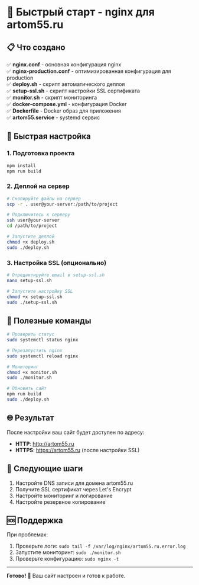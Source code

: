 # 🚀 Быстрый старт - nginx для artom55.ru

## 📋 Что создано

✅ **nginx.conf** - основная конфигурация nginx  
✅ **nginx-production.conf** - оптимизированная конфигурация для production  
✅ **deploy.sh** - скрипт автоматического деплоя  
✅ **setup-ssl.sh** - скрипт настройки SSL сертификата  
✅ **monitor.sh** - скрипт мониторинга  
✅ **docker-compose.yml** - конфигурация Docker  
✅ **Dockerfile** - Docker образ для приложения  
✅ **artom55.service** - systemd сервис  

## 🎯 Быстрая настройка

### 1. Подготовка проекта
```bash
npm install
npm run build
```

### 2. Деплой на сервер
```bash
# Скопируйте файлы на сервер
scp -r . user@your-server:/path/to/project

# Подключитесь к серверу
ssh user@your-server
cd /path/to/project

# Запустите деплой
chmod +x deploy.sh
sudo ./deploy.sh
```

### 3. Настройка SSL (опционально)
```bash
# Отредактируйте email в setup-ssl.sh
nano setup-ssl.sh

# Запустите настройку SSL
chmod +x setup-ssl.sh
sudo ./setup-ssl.sh
```

## 🔧 Полезные команды

```bash
# Проверить статус
sudo systemctl status nginx

# Перезапустить nginx
sudo systemctl reload nginx

# Мониторинг
chmod +x monitor.sh
sudo ./monitor.sh

# Обновить сайт
npm run build
sudo ./deploy.sh
```

## 🌐 Результат

После настройки ваш сайт будет доступен по адресу:
- **HTTP**: http://artom55.ru
- **HTTPS**: https://artom55.ru (после настройки SSL)

## 📝 Следующие шаги

1. Настройте DNS записи для домена artom55.ru
2. Получите SSL сертификат через Let's Encrypt
3. Настройте мониторинг и логирование
4. Настройте резервное копирование

## 🆘 Поддержка

При проблемах:
1. Проверьте логи: `sudo tail -f /var/log/nginx/artom55.ru.error.log`
2. Запустите мониторинг: `sudo ./monitor.sh`
3. Проверьте конфигурацию: `sudo nginx -t`

---

**Готово!** 🎉 Ваш сайт настроен и готов к работе. 